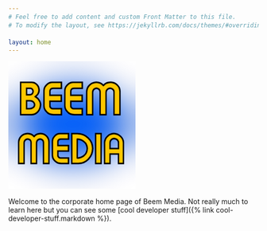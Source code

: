 ```yaml
---
# Feel free to add content and custom Front Matter to this file.
# To modify the layout, see https://jekyllrb.com/docs/themes/#overriding-theme-defaults

layout: home
---
```

![Image](/assets/beemmedialogo.png)

Welcome to the corporate home page of Beem Media. Not really much to learn here but you can see some [cool developer stuff]({% link cool-developer-stuff.markdown %}).